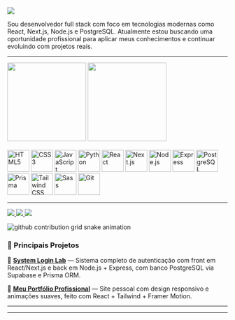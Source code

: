 <img src="https://readme-typing-svg.herokuapp.com?font=Fira+Code&color=%23A020F0&size=30&pause=1000&width=1024&lines=Hi,+I'm+Roberto+Marins;I'm+a+Full+Stack+Developer" />

Sou desenvolvedor full stack com foco em tecnologias modernas como React, Next.js, Node.js e PostgreSQL. Atualmente estou buscando uma oportunidade profissional para aplicar meus conhecimentos e continuar evoluindo com projetos reais.

---

<div>
	<img height="180em" src="https://github-readme-stats.vercel.app/api?username=robertofmarins&theme=midnight-purple">
	<img height="180em" src="https://github-readme-stats.vercel.app/api/top-langs/?username=robertofmarins&theme=midnight-purple&layout=compact&langs_count=10"/>
</div> 
<br>
<div>
	<img alt="HTML5" width="50" src="https://cdn.jsdelivr.net/gh/devicons/devicon/icons/html5/html5-original.svg" />
	<img alt="CSS3" width="50" src="https://cdn.jsdelivr.net/gh/devicons/devicon/icons/css3/css3-original.svg" />
	<img alt="JavaScript" width="50" src="https://cdn.jsdelivr.net/gh/devicons/devicon/icons/javascript/javascript-original.svg" />
	<img alt="Python" width="50" src="https://cdn.jsdelivr.net/gh/devicons/devicon/icons/python/python-original.svg" />
	<img alt="React" width="50" src="https://cdn.jsdelivr.net/gh/devicons/devicon/icons/react/react-original.svg" />
	<img alt="Next.js" width="50" src="https://cdn.jsdelivr.net/gh/devicons/devicon/icons/nextjs/nextjs-original.svg" />
	<img alt="Node.js" width="50" src="https://cdn.jsdelivr.net/gh/devicons/devicon/icons/nodejs/nodejs-original.svg" />
	<img alt="Express" width="50" src="https://cdn.jsdelivr.net/gh/devicons/devicon/icons/express/express-original.svg" />
	<img alt="PostgreSQL" width="50" src="https://cdn.jsdelivr.net/gh/devicons/devicon/icons/postgresql/postgresql-original.svg" />
	<img alt="Prisma" width="50" src="https://cdn.jsdelivr.net/gh/devicons/devicon/icons/prisma/prisma-original.svg" />
	<img alt="Tailwind CSS" width="50" src="https://camo.githubusercontent.com/abba501b95cfaf3f09d6547feb90ee82e26e92e273d23a057bd9d5a3e1e29b1c/68747470733a2f2f63646e2e6a7364656c6976722e6e65742f67682f64657669636f6e732f64657669636f6e406c61746573742f69636f6e732f7461696c77696e646373732f7461696c77696e646373732d6f726967696e616c2e737667" />
	<img alt="Sass" width="50" src="https://cdn.jsdelivr.net/gh/devicons/devicon/icons/sass/sass-original.svg" />
	<img alt="Git" width="50" src="https://cdn.jsdelivr.net/gh/devicons/devicon/icons/git/git-original.svg" />

---

<p>
  <a href="mailto:contato@robertomarins.com.br" target="_blank">
    <img src="https://img.shields.io/badge/Gmail-D14836?style=for-the-badge&logo=gmail&logoColor=white"/>
  </a>
  <a href="https://www.linkedin.com/in/betorfm" target="_blank">
    <img src="https://img.shields.io/badge/LinkedIn-0077B5?style=for-the-badge&logo=linkedin&logoColor=white"/>
  </a>
  <a href="https://wa.me/5521990034590" target="_blank">
    <img src="https://img.shields.io/badge/WhatsApp-25D366?style=for-the-badge&logo=whatsapp&logoColor=white"/>
  </a>
</p>

<picture>
  <source media="(prefers-color-scheme: dark)" srcset="https://raw.githubusercontent.com/robertofmarins/robertomarins/output/github-contribution-grid-snake-dark.svg">
  <source media="(prefers-color-scheme: light)" srcset="https://raw.githubusercontent.com/robertofmarins/robertomarins/output/github-contribution-grid-snake.svg">
  <img alt="github contribution grid snake animation" src="https://raw.githubusercontent.com/robertofmarins/robertomarins/output/github-contribution-grid-snake.svg">
</picture>

### 🌟 Principais Projetos

🔹 [**System Login Lab**](https://app.robertomarins.com.br) — Sistema completo de autenticação com front em React/Next.js e back em Node.js + Express, com banco PostgreSQL via Supabase e Prisma ORM.

🔹 [**Meu Portfólio Profissional**](https://www.robertomarins.com.br) — Site pessoal com design responsivo e animações suaves, feito com React + Tailwind + Framer Motion.



---



---

<!-- Atualize com mais projetos incríveis e mantenha sua presença ativa! -->
